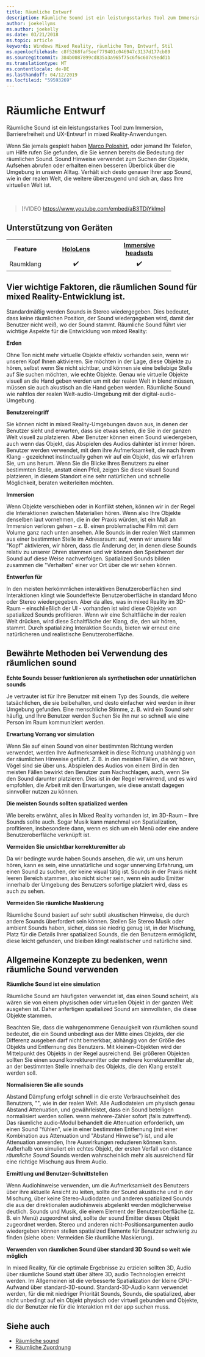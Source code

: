 ```yaml
---
title: Räumliche Entwurf
description: Räumliche Sound ist ein leistungsstarkes Tool zum Immersion, Barrierefreiheit und UX-Entwurf in mixed Reality-Anwendungen.
author: joekellyms
ms.author: joekelly
ms.date: 03/21/2018
ms.topic: article
keywords: Windows Mixed Reality, räumliche Ton, Entwurf, Stil
ms.openlocfilehash: c8f5268faf5eef779401c046947c3137d177cb89
ms.sourcegitcommit: 384b0087899cd835a3a965f75c6f6c607c9edd1b
ms.translationtype: MT
ms.contentlocale: de-DE
ms.lasthandoff: 04/12/2019
ms.locfileid: "59593269"
---
```

# <a name="spatial-sound-design"></a>Räumliche Entwurf

Räumliche Sound ist ein leistungsstarkes Tool zum Immersion, Barrierefreiheit und UX-Entwurf in mixed Reality-Anwendungen.

Wenn Sie jemals gespielt haben [Marco Poloshirt](https://en.wikipedia.org/wiki/Marco_Polo_(game)), oder jemand Ihr Telefon, um Hilfe rufen Sie gefunden, die Sie kennen bereits die Bedeutung der räumlichen Sound. Sound Hinweise verwendet zum Suchen der Objekte, Aufsehen abrufen oder erhalten einen besseren Überblick über die Umgebung in unseren Alltag. Verhält sich desto genauer Ihrer app Sound, wie in der realen Welt, die weitere überzeugend und sich an, dass Ihre virtuellen Welt ist.

<br>

> [!VIDEO https://www.youtube.com/embed/aB3TDjYklmo]

## <a name="device-support"></a>Unterstützung von Geräten

<table>
<tr>
<th>Feature</th><th style="width:150px"> <a href="hololens-hardware-details.md">HoloLens</a></th><th style="width:150px"> <a href="immersive-headset-hardware-details.md">Immersive headsets</a></th>
</tr><tr>
<td> Raumklang</td><td style="text-align: center;"> ✔️</td><td style="text-align: center;"> ✔️</td>
</tr>
</table>

## <a name="four-key-things-spatial-sound-does-for-mixed-reality-development"></a>Vier wichtige Faktoren, die räumlichen Sound für mixed Reality-Entwicklung ist.

Standardmäßig werden Sounds in Stereo wiedergegeben. Dies bedeutet, dass keine räumlichen Position, der Sound wiedergegeben wird, damit der Benutzer nicht weiß, wo der Sound stammt. Räumliche Sound führt vier wichtige Aspekte für die Entwicklung von mixed Reality:

**Erden**

Ohne Ton nicht mehr virtuelle Objekte effektiv vorhanden sein, wenn wir unseren Kopf Ihnen aktivieren. Sie möchten in der Lage, diese Objekte zu hören, selbst wenn Sie nicht sichtbar, und können sie eine beliebige Stelle auf Sie suchen möchten, wie echte Objekte. Genau wie virtuelle Objekte visuell an die Hand geben werden um mit der realen Welt in blend müssen, müssen sie auch akustisch an die Hand geben werden. Räumliche Sound wie nahtlos der realen Welt-audio-Umgebung mit der digital-audio-Umgebung.

**Benutzereingriff**

Sie können nicht in mixed Reality-Umgebungen davon aus, in denen der Benutzer sieht und erwarten, dass sie etwas sehen, die Sie in der ganzen Welt visuell zu platzieren. Aber Benutzer können einen Sound wiedergeben, auch wenn das Objekt, das Abspielen des Audios dahinter ist immer hören. Benutzer werden verwendet, mit dem ihre Aufmerksamkeit, die nach Ihrem Klang - gezeichnet instinctually gehen wir auf ein Objekt, das wir erfahren Sie, um uns herum. Wenn Sie die Blicke Ihres Benutzers zu einer bestimmten Stelle, anstatt einen Pfeil, zeigen Sie diese visuell Sound platzieren, in diesem Standort eine sehr natürlichen und schnelle Möglichkeit, beraten weiterleiten möchten.

**Immersion**

Wenn Objekte verschieben oder in Konflikt stehen, können wir in der Regel die Interaktionen zwischen Materialien hören. Wenn also Ihre Objekte denselben laut vornehmen, die in der Praxis würden, ist ein Maß an Immersion verloren gehen – z. B. einen problematische Film mit dem Volume ganz nach unten ansehen. Alle Sounds in der realen Welt stammen aus einer bestimmten Stelle im Adressraum: auf, wenn wir unsere Mal "Kopf" aktivieren, wir hören, dass die Änderung der, in denen diese Sounds relativ zu unserer Ohren stammen und wir können den Speicherort der Sound auf diese Weise nachverfolgen. Spatialized Sounds bilden zusammen die "Verhalten" einer vor Ort über die wir sehen können.

**Entwerfen für**

In den meisten herkömmlichen interaktiven Benutzeroberflächen sind Interaktionen klingt wie Soundeffekte Benutzeroberfläche in standard Mono oder Stereo wiedergegeben. Aber da alles, was in mixed Reality im 3D-Raum – einschließlich der UI - vorhanden ist wird diese Objekte von spatialized Sounds profitieren. Wenn wir eine Schaltfläche in der realen Welt drücken, wird diese Schaltfläche der Klang, die, den wir hören, stammt. Durch spatializing Interaktion Sounds, bieten wir erneut eine natürlicheren und realistische Benutzeroberfläche.

## <a name="best-practices-when-using-spatial-sound"></a>Bewährte Methoden bei Verwendung des räumlichen sound

**Echte Sounds besser funktionieren als synthetischen oder unnatürlichen sounds**

Je vertrauter ist für Ihre Benutzer mit einem Typ des Sounds, die weitere tatsächlichen, die sie beibehalten, und desto einfacher wird werden in ihrer Umgebung gefunden. Eine menschliche Stimme, z. B. wird ein Sound sehr häufig, und Ihre Benutzer werden Suchen Sie ihn nur so schnell wie eine Person im Raum kommuniziert werden.

**Erwartung Vorrang vor simulation**

Wenn Sie auf einen Sound von einer bestimmten Richtung werden verwendet, werden Ihre Aufmerksamkeit in diese Richtung unabhängig von der räumlichen Hinweise geführt. Z. B. in den meisten Fällen, die wir hören, Vögel sind sie über uns. Abspielen des Audios von einem Bird in den meisten Fällen bewirkt den Benutzer zum Nachschlagen, auch, wenn Sie den Sound darunter platzieren. Dies ist in der Regel verwirrend, und es wird empfohlen, die Arbeit mit den Erwartungen, wie diese anstatt dagegen sinnvoller nutzen zu können.

**Die meisten Sounds sollten spatialized werden**

Wie bereits erwähnt, alles in Mixed Reality vorhanden ist, im 3D-Raum – Ihre Sounds sollte auch. Sogar Musik kann manchmal von Spatialization, profitieren, insbesondere dann, wenn es sich um ein Menü oder eine andere Benutzeroberfläche verknüpft ist.

**Vermeiden Sie unsichtbar korrekturemitter ab**

Da wir bedingte wurde haben Sounds ansehen, die wir, um uns herum hören, kann es sein, eine unnatürliche und sogar unnerving Erfahrung, um einen Sound zu suchen, der keine visual tätig ist. Sounds in der Praxis nicht leeren Bereich stammen, also nicht sicher sein, wenn ein audio Emitter innerhalb der Umgebung des Benutzers sofortige platziert wird, dass es auch zu sehen.

**Vermeiden Sie räumliche Maskierung**

Räumliche Sound basiert auf sehr subtil akustischen Hinweise, die durch andere Sounds überfordert sein können. Stellen Sie Stereo Musik oder ambient Sounds haben, sicher, dass sie niedrig genug ist, in der Mischung, Platz für die Details Ihrer spatialized Sounds, die den Benutzern ermöglicht, diese leicht gefunden, und bleiben klingt realistischer und natürliche sind.

## <a name="general-concepts-to-keep-in-mind-when-using-spatial-sound"></a>Allgemeine Konzepte zu bedenken, wenn räumliche Sound verwenden

**Räumliche Sound ist eine simulation**

Räumliche Sound am häufigsten verwendet ist, das einen Sound scheint, als wären sie von einem physischen oder virtuellen Objekt in der ganzen Welt ausgehen ist. Daher anfertigen spatialized Sound am sinnvollsten, die diese Objekte stammen.

Beachten Sie, dass die wahrgenommene Genauigkeit von räumlichen sound bedeutet, die ein Sound unbedingt aus der Mitte eines Objekts, der die Differenz ausgeben darf nicht bemerkbar, abhängig von der Größe des Objekts und Entfernung des Benutzers. Mit kleinen-Objekten wird der Mittelpunkt des Objekts in der Regel ausreichend. Bei größeren Objekten sollten Sie einen sound korrekturemitter oder mehrere korrekturemitter ab, an der bestimmten Stelle innerhalb des Objekts, die den Klang erstellt werden soll.

**Normalisieren Sie alle sounds**

Abstand Dämpfung erfolgt schnell in die erste Verbrauchseinheit des Benutzers, "", wie in der realen Welt. Alle Audiodateien um physisch genau Abstand Attenuation, und gewährleistet, dass ein Sound beteiligen normalisiert werden sollen. wenn mehrere-Zähler sofort (falls zutreffend). Das räumliche audio-Modul behandelt die Attenuation erforderlich, um einen Sound "fühlen", wie in einer bestimmten Entfernung (mit einer Kombination aus Attenuation und "Abstand Hinweise") ist, und alle Attenuation anwenden, Ihre Auswirkungen reduzieren können kann. Außerhalb von simuliert ein echtes Objekt, der ersten Verfall von distance *räumliche Sound* Sounds werden wahrscheinlich mehr als ausreichend für eine richtige Mischung aus Ihrem Audio.

**Ermittlung und Benutzer-Schnittstellen**

Wenn Audiohinweise verwenden, um die Aufmerksamkeit des Benutzers über ihre aktuelle Ansicht zu leiten, sollte der Sound akustische und in der Mischung, über keine Stereo-Audiodaten und anderen spatialized Sounds die aus der direktionalen audiohinweis abgelenkt werden möglicherweise deutlich. Sounds und Musik, die einem Element der Benutzeroberfläche (z. B. ein Menü) zugeordnet sind, sollte der sound Emitter dieses Objekt zugeordnet werden. Stereo und anderen nicht-Positionsargumenten audio wiedergeben können stellen spatialized Elemente für Benutzer schwierig zu finden (siehe oben: Vermeiden Sie räumliche Maskierung).

**Verwenden von räumlichen Sound über standard 3D Sound so weit wie möglich**

In mixed Reality, für die optimale Ergebnisse zu erzielen sollten 3D, Audio über räumliche Sound statt über ältere 3D, audio Technologien erreicht werden. Im Allgemeinen ist die verbesserte Spatialization der kleine CPU-Aufwand über standard-3D-sound. Standard-3D-Audio kann verwendet werden, für die mit niedriger Priorität Sounds, Sounds, die spatialized, aber nicht unbedingt auf ein Objekt physisch oder virtuell gebunden und Objekte, die der Benutzer nie für die Interaktion mit der app suchen muss.

## <a name="see-also"></a>Siehe auch
* [Räumliche sound](spatial-sound.md)
* [Räumliche Zuordnung](spatial-mapping.md)
